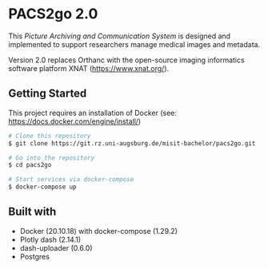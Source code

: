 # PACS2go 2.0 

This *Picture Archiving and Communication System* is designed and implemented to support researchers manage medical images and metadata.

Version 2.0 replaces Orthanc with the open-source imaging informatics software platform XNAT (https://www.xnat.org/).


## Getting Started

This project requires an installation of Docker (see: https://docs.docker.com/engine/install/)

```bash
# Clone this repository
$ git clone https://git.rz.uni-augsburg.de/misit-bachelor/pacs2go.git

# Go into the repository
$ cd pacs2go

# Start services via docker-compose
$ docker-compose up
```

## Built with 

- Docker (20.10.18) with docker-compose (1.29.2)
- Plotly dash (2.14.1)
- dash-uploader (0.6.0)
- Postgres

